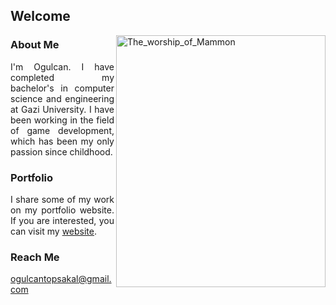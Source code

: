 ## Welcome
<img align="right" width="335" height="403" src="https://user-images.githubusercontent.com/36813238/130370975-0f97887e-97ff-4cf5-bdc8-c5eef79c6028.png" alt="The_worship_of_Mammon"/>

### About Me
<div align="justify">
I'm Ogulcan. I have completed my bachelor's in computer science and engineering at Gazi University. I have been working in the field of game development, which has been my only passion since childhood. 
</div>


### Portfolio
<div align="justify">
I share some of my work on my portfolio website. If you are interested, you can visit my <a href="https://ogulcantopsakal.com">website</a>.
</div>
 

### Reach Me
ogulcantopsakal@gmail.com


  


